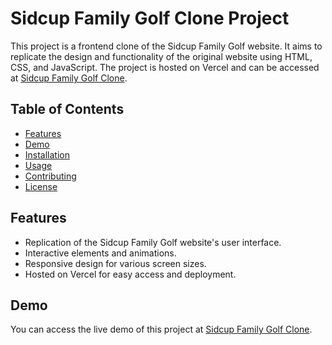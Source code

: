 # Sidcup Family Golf Clone Project

This project is a frontend clone of the Sidcup Family Golf website. It aims to replicate the design and functionality of the original website using HTML, CSS, and JavaScript. The project is hosted on Vercel and can be accessed at [Sidcup Family Golf Clone](https://sidcupgolf-nilesh.vercel.app/).

## Table of Contents

- [Features](#features)
- [Demo](#demo)
- [Installation](#installation)
- [Usage](#usage)
- [Contributing](#contributing)
- [License](#license)

## Features

- Replication of the Sidcup Family Golf website's user interface.
- Interactive elements and animations.
- Responsive design for various screen sizes.
- Hosted on Vercel for easy access and deployment.

## Demo

You can access the live demo of this project at [Sidcup Family Golf Clone](https://sidcupgolf-nilesh.vercel.app/).


